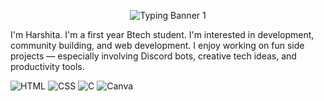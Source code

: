 <p align="center">
  <img src="https://readme-typing-svg.demolab.com?font=Fira+Code&weight=600&size=28&duration=2500&pause=1000&color=006400&center=true&vCenter=true&width=600&lines=Hey+There!+%F0%9F%91%8B" alt="Typing Banner 1" />
</p>
I'm Harshita.
I'm a first year Btech student. I'm interested in development, community building, and web development. I enjoy working on fun side projects — especially involving Discord bots, creative tech ideas, and productivity tools.  


![HTML](https://img.shields.io/badge/HTML-E34F26?style=for-the-badge&logo=html5&logoColor=white)
![CSS](https://img.shields.io/badge/CSS-1572B6?style=for-the-badge&logo=css3&logoColor=white)
![C](https://img.shields.io/badge/C-00599C?style=for-the-badge&logo=c&logoColor=white)
![Canva](https://img.shields.io/badge/Canva-00C4CC?style=for-the-badge&logo=canva&logoColor=white)
